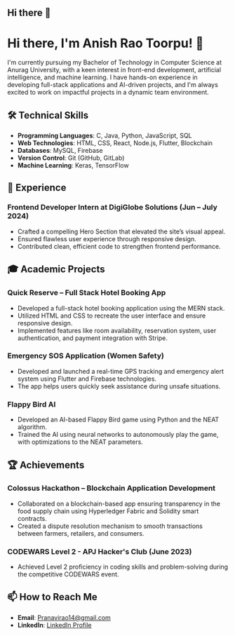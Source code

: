 ## Hi there 👋

# Hi there, I'm Anish Rao Toorpu! 👋

I'm currently pursuing my Bachelor of Technology in Computer Science at Anurag University, with a keen interest in front-end development, artificial intelligence, and machine learning. I have hands-on experience in developing full-stack applications and AI-driven projects, and I'm always excited to work on impactful projects in a dynamic team environment.

## 🛠 Technical Skills

- **Programming Languages**: C, Java, Python, JavaScript, SQL
- **Web Technologies**: HTML, CSS, React, Node.js, Flutter, Blockchain
- **Databases**: MySQL, Firebase
- **Version Control**: Git (GitHub, GitLab)
- **Machine Learning**: Keras, TensorFlow

## 💼 Experience

### Frontend Developer Intern at DigiGlobe Solutions (Jun – July 2024)
- Crafted a compelling Hero Section that elevated the site’s visual appeal.
- Ensured flawless user experience through responsive design.
- Contributed clean, efficient code to strengthen frontend performance.

## 🎓 Academic Projects

### Quick Reserve – Full Stack Hotel Booking App
- Developed a full-stack hotel booking application using the MERN stack.
- Utilized HTML and CSS to recreate the user interface and ensure responsive design.
- Implemented features like room availability, reservation system, user authentication, and payment integration with Stripe.

### Emergency SOS Application (Women Safety)
- Developed and launched a real-time GPS tracking and emergency alert system using Flutter and Firebase technologies.
- The app helps users quickly seek assistance during unsafe situations.

### Flappy Bird AI
- Developed an AI-based Flappy Bird game using Python and the NEAT algorithm.
- Trained the AI using neural networks to autonomously play the game, with optimizations to the NEAT parameters.

## 🏆 Achievements

### Colossus Hackathon – Blockchain Application Development
- Collaborated on a blockchain-based app ensuring transparency in the food supply chain using Hyperledger Fabric and Solidity smart contracts.
- Created a dispute resolution mechanism to smooth transactions between farmers, retailers, and consumers.

### CODEWARS Level 2 - APJ Hacker's Club (June 2023)
- Achieved Level 2 proficiency in coding skills and problem-solving during the competitive CODEWARS event.

## 📫 How to Reach Me
- **Email**: Pranavirao14@gmail.com
- **LinkedIn**: [LinkedIn Profile](#)


